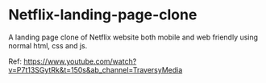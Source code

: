 # Netflix-landing-page-clone
A landing page clone of Netflix website both mobile and web friendly using normal html, css and js.

Ref: https://www.youtube.com/watch?v=P7t13SGytRk&t=150s&ab_channel=TraversyMedia